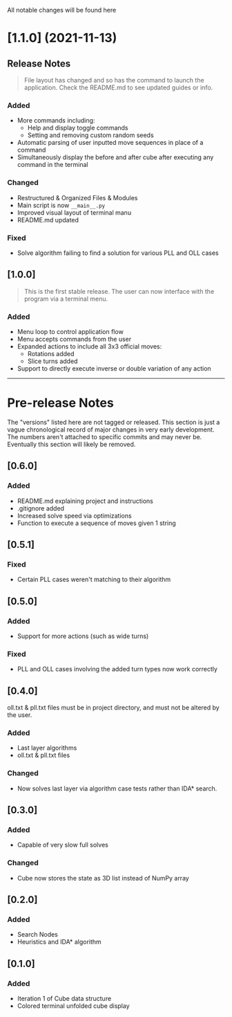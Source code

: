 All notable changes will be found here


# [1.1.0] (2021-11-13)
## Release Notes
> File layout has changed and so has the command to launch the application. Check the README.md to see updated guides or info.
### Added
- More commands including:
    - Help and display toggle commands 
    - Setting and removing custom random seeds
- Automatic parsing of user inputted move sequences in place of a command
- Simultaneously display the before and after cube after executing any command in the terminal
### Changed
- Restructured & Organized Files & Modules
- Main script is now `__main__.py`
- Improved visual layout of terminal manu
- README.md updated
### Fixed
- Solve algorithm failing to find a solution for various PLL and OLL cases

## [1.0.0]
> This is the first stable release. The user can now interface with the program via a terminal menu.
### Added
- Menu loop to control application flow
- Menu accepts commands from the user
- Expanded actions to include all 3x3 official moves:
    - Rotations added
    - Slice turns added
- Support to directly execute inverse or double variation of any action

---
# Pre-release Notes
The "versions" listed here are not tagged or released. This section is just a vague chronological record of major changes in very early development. The numbers aren't attached to specific commits and may never be. Eventually this section will likely be removed.
## [0.6.0] 
### Added
- README.md explaining project and instructions
- .gitignore added
- Increased solve speed via optimizations
- Function to execute a sequence of moves given 1 string

## [0.5.1] 
### Fixed
- Certain PLL cases weren't matching to their algorithm

## [0.5.0] 
### Added 
- Support for more actions (such as wide turns)
### Fixed
- PLL and OLL cases involving the added turn types now work correctly

## [0.4.0] 
oll.txt & pll.txt files must be in project directory, and must not be altered by the user.
### Added 
- Last layer algorithms
- oll.txt  & pll.txt files
### Changed
- Now solves last layer via algorithm case tests rather than IDA* search.

## [0.3.0] 
### Added 
- Capable of very slow full solves
### Changed
- Cube now stores the state as 3D list instead of NumPy array

## [0.2.0]

### Added 
- Search Nodes
- Heuristics and IDA* algorithm

## [0.1.0]
### Added 
- Iteration 1 of Cube data structure
- Colored terminal unfolded cube display
